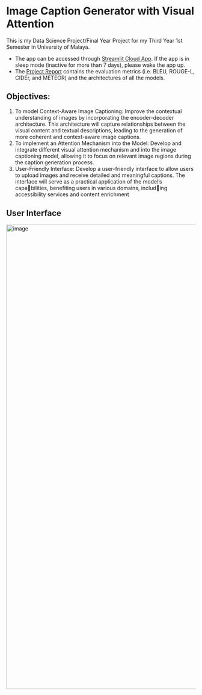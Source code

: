 # Image Caption Generator with Visual Attention
This is my Data Science Project/Final Year Project for my Third Year 1st Semester in University of Malaya.
- The app can be accessed through [Streamlit Cloud App](https://image-caption-generator-with-visual-attention-s2105674.streamlit.app/). If the app is in sleep mode (inactive for more than 7 days), please wake the app up.
- The [Project Report](https://github.com/yunonn662/Image-Caption-Generator-with-Visual-Attention/blob/352dcd8f46756f75f967a9b3b43a75bb139990af/YAP%20YUN%20ONN_S2105674%20WIH3001%20Data%20Science%20Project%20Report.pdf) contains the evaluation metrics (i.e. BLEU, ROUGE-L, CIDEr, and METEOR) and the architectures of all the models.
## Objectives:
1. To model Context-Aware Image Captioning: Improve the contextual understanding of images by incorporating the encoder-decoder architecture. This architecture will capture relationships between the visual content and textual descriptions, leading to the generation of more coherent and context-aware image captions.
2. To implement an Attention Mechanism into the Model: Develop and integrate different visual attention mechanism and into the image captioning model, allowing it to focus on relevant image regions during
the caption generation process.
3. User-Friendly Interface: Develop a user-friendly interface to allow users to upload images and receive detailed and meaningful captions. The interface will serve as a practical application of the model’s capabilities, benefiting users in various domains, including accessibility services and content enrichment

## User Interface
<img width="1235" alt="image" src="https://github.com/yunonn662/Image-Caption-Generator-with-Visual-Attention/assets/92711706/7295aed1-ebad-4c65-b3cd-f77b381de9fa">




